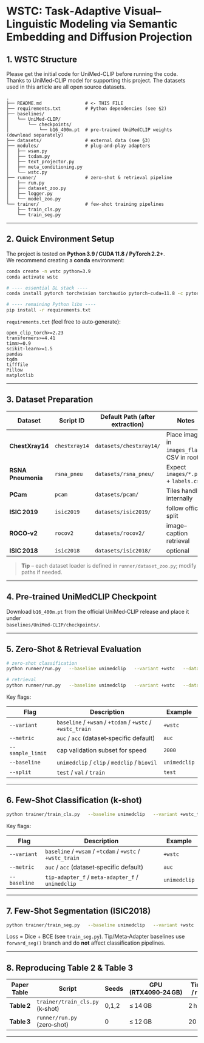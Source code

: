 # WSTC: Task‑Adaptive Visual–Linguistic Modeling via Semantic Embedding and Diffusion Projection

[//]: # (---)

## 1. WSTC Structure
Please get the initial code for UniMed-CLIP before running the code. Thanks to UniMed-CLIP model for supporting this project.
The datasets used in this article are all open source datasets.
```text
.
├── README.md                # <- THIS FILE
├── requirements.txt         # Python dependencies (see §2)
├── baselines/
│   └── UniMed-CLIP/
│       └── checkpoints/
│           └── b16_400m.pt  # pre‑trained UniMedCLIP weights (download separately)
├── datasets/                # external data (see §3)
├── modules/                 # plug‑and‑play adapters
│   ├── wsam.py
│   ├── tcdam.py
│   ├── text_projector.py
│   ├── meta_conditioning.py
│   └── wstc.py
├── runner/                  # zero‑shot & retrieval pipeline
│   ├── run.py
│   ├── dataset_zoo.py
│   ├── logger.py
│   └── model_zoo.py
└── trainer/                 # few‑shot training pipelines
    ├── train_cls.py
    └── train_seg.py
```
---


## 2. Quick Environment Setup

The project is tested on **Python 3.9 / CUDA 11.8 / PyTorch 2.2+**.  
We recommend creating a **conda** environment:

```bash
conda create -n wstc python=3.9
conda activate wstc

# ---- essential DL stack ----
conda install pytorch torchvision torchaudio pytorch-cuda=11.8 -c pytorch -c nvidia

# ---- remaining Python libs ----
pip install -r requirements.txt
```

`requirements.txt` (feel free to auto‑generate):

```
open_clip_torch>=2.23
transformers>=4.41
timm>=0.9
scikit-learn>=1.5
pandas
tqdm
tifffile
Pillow
matplotlib
```

---

## 3. Dataset Preparation

| Dataset            | Script ID     | Default Path (after extraction) | Notes |
|--------------------|---------------|---------------------------------|-------|
| **ChestXray14**    | `chestxray14` | `datasets/chestxray14/`         | Place images in `images_flat/`, CSV in root |
| **RSNA Pneumonia** | `rsna_pneu`   | `datasets/rsna_pneu/`           | Expect `images/*.png` + `labels.csv` |
| **PCam**           | `pcam`        | `datasets/pcam/`                | Tiles handled internally |
| **ISIC 2019**      | `isic2019`    | `datasets/isic2019/`            | follow official split |
| **ROCO‑v2**        | `rocov2`      | `datasets/rocov2/`              | image–caption retrieval |
| **ISIC 2018**      | `isic2018`    | `datasets/isic2018/`          | optional |

> **Tip** – each dataset loader is defined in `runner/dataset_zoo.py`; modify paths if needed.

---

## 4. Pre‑trained UniMedCLIP Checkpoint

Download `b16_400m.pt` from the official UniMed‑CLIP release and place it under  
`baselines/UniMed-CLIP/checkpoints/`.

---

## 5. Zero‑Shot & Retrieval Evaluation

```bash
# zero‑shot classification
python runner/run.py   --baseline unimedclip   --variant +wstc   --dataset chestxray14   --batch_size 64   --split test --seed 3 --metric acc --sample_limit 2000 --tau 1.3

# retrieval
python runner/run.py   --baseline unimedclip   --variant +wstc   --dataset rocov2 
```
Key flags:

| Flag             | Description                                               | Example      |
|------------------|-----------------------------------------------------------|--------------|
| `--variant`      | `baseline` / `+wsam` / `+tcdam` / `+wstc` / `+wstc_train` | `+wstc`      |
| `--metric`       | `auc` / `acc` (dataset‑specific default)                  | `auc`        |
| `--sample_limit` | cap validation subset for speed                           | `2000`       |
| `--baseline`     | `unimedclip` / `clip` / `medclip` / `biovil`              | `unimedclip` |
| `--split`        | `test` / `val` / `train`                                  | `test`       |


---

## 6. Few‑Shot Classification (k‑shot)

```bash
python trainer/train_cls.py   --baseline unimedclip   --variant +wstc_train   --dataset chestxray14   --kshot 5   --epochs 20   --batch_size 32
```

Key flags:

| Flag             | Description                                               | Example      |
|------------------|-----------------------------------------------------------|--------------|
| `--variant`      | `baseline` / `+wsam` / `+tcdam` / `+wstc` / `+wstc_train` | `+wstc`      |
| `--metric`       | `auc` / `acc` (dataset‑specific default)                  | `auc`        |
| `--baseline`     | `tip-adapter_f` / `meta-adapter_f` / `unimedclip`         | `unimedclip` |

---

## 7. Few‑Shot Segmentation (ISIC2018)

```bash
python trainer/train_seg.py   --baseline unimedclip   --variant +wstc  --dataset isic2018   --epochs 50   --batch_size 32
```

Loss = Dice + BCE (see `train_seg.py`).  Tip/Meta‑Adapter baselines use `forward_seg()` branch and do **not** affect classification pipelines.

---

## 8. Reproducing Table 2 & Table 3

| Paper Table  | Script                           | Seeds | GPU (RTX4090‑24 GB) | Time / run |
|--------------|----------------------------------|-------|---------------------|------------|
| **Table 2**  | `trainer/train_cls.py` (k‑shot)  | 0,1,2 | ≤ 14 GB             | 2 h        |
| **Table 3**  | `runner/run.py` (zero‑shot)      | 0     | ≤ 12 GB             | 20 min     |

---

